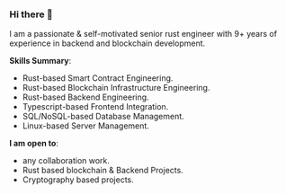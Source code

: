 
### Hi there 👋

I am a passionate & self-motivated senior rust engineer with 9+ years of experience in backend and blockchain development.

**Skills Summary**:
- Rust-based Smart Contract Engineering.
- Rust-based Blockchain Infrastructure Engineering.
- Rust-based Backend Engineering.
- Typescript-based Frontend Integration.
- SQL/NoSQL-based Database Management.
- Linux-based Server Management.

 **I am open to**:

- any collaboration work.
- Rust based blockchain & Backend Projects.
- Cryptography based projects.
